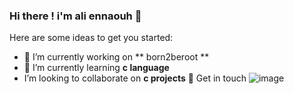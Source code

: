 ### Hi there ! i'm ali ennaouh 👋

Here are some ideas to get you started:

- 🔭 I’m currently working on ** born2beroot **
- 🌱 I’m currently learning **c language**
- I’m looking to collaborate on **c projects**
 💬 Get in touch
![image](https://user-images.githubusercontent.com/116731966/204343268-011dd53e-abc0-4fbc-9cbc-f25ebd3ce6c9.png)
